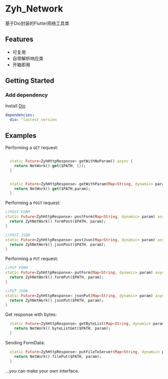 # Zyh_Network

基于Dio封装的Flutter网络工具类

## Features
- 可复用  
- 自带解析响应类  
- 开箱即用  

## Getting Started
### Add dependency
Install [Dio](https://github.com/flutterchina/dio)
```yaml
dependencies:
  dio: ^lastest_version
```

## Examples

Performing a `GET` request:

```dart

  static Future<ZyhHttpResponse> getWithNoParam() async {
    return NetWork().get($PATH, {});
  }


  static Future<ZyhHttpResponse> getWithParam(Map<String, dynamic> param) async {
    return NetWork().get($PATH,param);
  }
```

Performing a `POST` request:

```dart
//POST FORM
static Future<ZyhHttpResponse> postForm(Map<String, dynamic> param) async {
  return ZyhNetWork().formPost($PATH, param);
}

//POST JSON
static Future<ZyhHttpResponse> postJson(Map<String, dynamic> param) async {
  return ZyhNetWork().jsonPost($PATH, param);
}
```

Performing a `PUT` request:

```dart
//PUT FORM
static Future<ZyhHttpResponse> putForm(Map<String, dynamic> param) async {
  return ZyhNetWork().formPut($PATH, param);
}

//PUT JSON
static Future<ZyhHttpResponse> jsonPut(Map<String, dynamic> param) async {
  return ZyhNetWork().jsonPut($PATH, param);
}
```

Get response with bytes:

```dart
  static Future<ZyhHttpResponse> getByteList(Map<String, dynamic> param) async {
    return NetWork().byteListGet($PATH, param);
  }
```

Sending FormData:

```dart
  static Future<ZyhHttpResponse> putFileToServer(Map<String, dynamic> param) async {
    return NetWork().filePut($PATH, param);
  }
```
…you can make your own interface.

